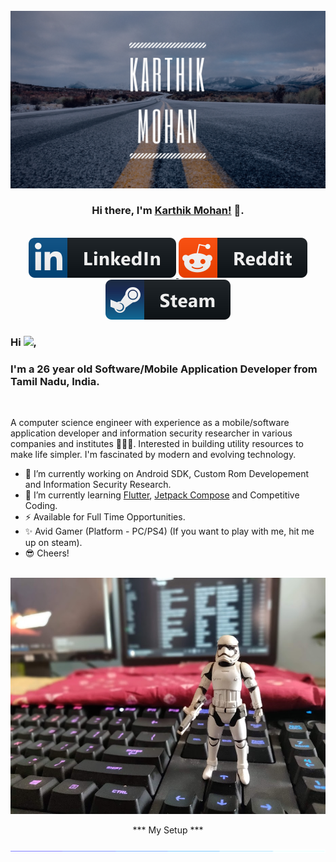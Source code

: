 <br />

<div align="center">
<img src="https://github.com/karthikmohan/karthikmohan/blob/master/Images/and.jpg" >
 
### Hi there, I'm [Karthik Mohan!](https://karthikmohan.github.io/) 👋.

<br />
 <a href="https://www.linkedin.com/in/karthik-mohan-/">
    <img src="https://github.com/MikeCodesDotNET/ColoredBadges/blob/master/svg/social/linkedin.svg">
</a>
<a href="https://www.reddit.com/user/MasterPrestigeNuts/">
    <img src="https://github.com/MikeCodesDotNET/ColoredBadges/blob/master/svg/social/reddit.svg">
</a>
<a href="https://steamcommunity.com/id/ozias/">
    <img src="https://github.com/MikeCodesDotNET/ColoredBadges/blob/master/svg/social/steam.svg">
</a>

</div>

### Hi <img src="https://media.giphy.com/media/hvRJCLFzcasrR4ia7z/giphy.gif" width="25px">,
### I'm a 26 year old Software/Mobile Application Developer from Tamil Nadu, India.
<br />

A computer science engineer with experience as a mobile/software application developer and information security researcher in various companies and institutes 👨🏾‍💻. Interested in building utility resources to make life simpler. I'm fascinated by modern and evolving technology.

- 🔭 I’m currently working on Android SDK, Custom Rom Developement and Information Security Research.
- 🌱 I’m currently learning [Flutter](https://flutter.dev/), [Jetpack Compose](https://developer.android.com/jetpack/compose) and Competitive Coding.
- ⚡ Available for Full Time Opportunities.
- ✨ Avid Gamer (Platform - PC/PS4) (If you want to play with me, hit me up on steam).
- 😎 Cheers!
  
<br />
<!-- [![Github Stats By Anurag](https://github-readme-stats.vercel.app/api?username=karthikmohan&hide=["stars","contribs"]&show_icons=true&title_color=fff&icon_color=79ff97&text_color=9f9f9f&bg_color=151515)](https://github.com/anuraghazra/github-readme-stats) -->

<div align="center">
<img src="https://github.com/karthikmohan/karthikmohan/blob/master/Images/IMG_20180523_101655_Bokeh.jpg" >
 <p> *** My Setup *** </p>
 </div>

<div align="center">
<img src="https://github.com/karthikmohan/karthikmohan/blob/master/Images/bottom_bar.gif" >
</div>
